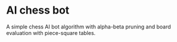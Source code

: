 # AI chess bot

A simple chess AI bot algorithm with alpha-beta pruning and board evaluation with piece-square tables.

